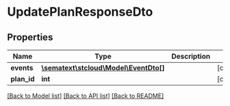 # UpdatePlanResponseDto

## Properties

| Name        | Type                                                  | Description | Notes      |
| ----------- | ----------------------------------------------------- | ----------- | ---------- |
| **events**  | [**\sematext\stcloud\Model\EventDto[]**](EventDto.md) |             | [optional] |
| **plan_id** | **int**                                               |             | [optional] |

[[Back to Model list]](../../README.md#documentation-for-models) [[Back to API list]](../../README.md#documentation-for-api-endpoints) [[Back to README]](../../README.md)
